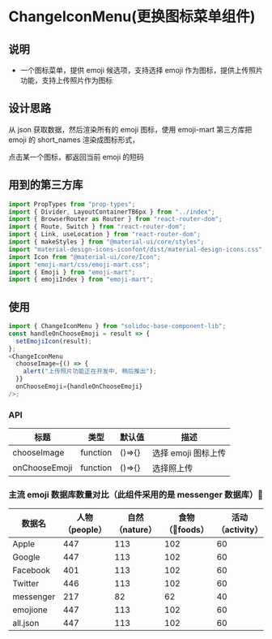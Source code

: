 # ChangeIconMenu(更换图标菜单组件)

## 说明

- 一个图标菜单，提供 emoji 候选项，支持选择 emoji 作为图标，提供上传照片功能，支持上传照片作为图标

## 设计思路

从 json 获取数据，然后渲染所有的 emoji 图标，使用 emoji-mart 第三方库把 emoji 的 short_names 渲染成图标形式，

点击某一个图标，都返回当前 emoji 的短码

## 用到的第三方库

```js
import PropTypes from "prop-types";
import { Divider, LayoutContainerTB6px } from "../index";
import { BrowserRouter as Router } from "react-router-dom";
import { Route, Switch } from "react-router-dom";
import { Link, useLocation } from "react-router-dom";
import { makeStyles } from "@material-ui/core/styles";
import "material-design-icons-iconfont/dist/material-design-icons.css";
import Icon from "@material-ui/core/Icon";
import "emoji-mart/css/emoji-mart.css";
import { Emoji } from "emoji-mart";
import { emojiIndex } from "emoji-mart";
```

## 使用

```js
import { ChangeIconMenu } from "solidoc-base-component-lib";
const handleOnChooseEmoji = result => {
  setEmojiIcon(result);
};
<ChangeIconMenu
  chooseImage={() => {
    alert("上传照片功能正在开发中, 稍后推出");
  }}
  onChooseEmoji={handleOnChooseEmoji}
/>;
```

### API

| 标题          | 类型     | 默认值 | 描述                |
| ------------- | -------- | ------ | ------------------- |
| chooseImage   | function | ()=>{} | 选择 emoji 图标上传 |
| onChooseEmoji | function | ()=>{} | 选择照上传          |

### 主流 emoji 数据库数量对比（此组件采用的是 messenger 数据库）

| 数据名    | 人物（people） | 自然（nature） | 食物（foods） | 活动（activity） | 地点（places） | 物体（objects） | 符号（symbols） | 旗帜（flags） |
| --------- | -------------- | -------------- | ------------- | ---------------- | -------------- | --------------- | --------------- | ------------- |
| Apple     | 447            | 113            | 102           | 60               | 207            | 162             | 202             | 266           |
| Google    | 447            | 113            | 102           | 60               | 207            | 162             | 205             | 248           |
| Facebook  | 401            | 113            | 102           | 60               | 207            | 162             | 191             | 266           |
| Twitter   | 446            | 113            | 102           | 60               | 207            | 162             | 203             | 266           |
| messenger | 217            | 82             | 62            | 40               | 153            | 118             | 167             | 258           |
| emojione  | 447            | 113            | 102           | 60               | 207            | 162             | 205             | 266           |
| all.json  | 447            | 113            | 102           | 60               | 207            | 162             | 205             | 266           |
